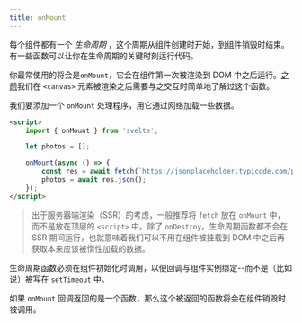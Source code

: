 ```yaml
---
title: onMount
---
```


每个组件都有一个 _生命周期_ ，这个周期从组件创建时开始，到组件销毁时结束。有一些函数可以让你在生命周期的关键时刻运行代码。

你最常使用的将会是`onMount`，它会在组件第一次被渲染到 DOM 中之后运行。[之前](tutorial/bind-this)我们在 `<canvas>` 元素被渲染之后需要与之交互时简单地了解过这个函数。

我们要添加一个 `onMount` 处理程序，用它通过网络加载一些数据。

```html
<script>
	import { onMount } from 'svelte';

	let photos = [];

	onMount(async () => {
		const res = await fetch(`https://jsonplaceholder.typicode.com/photos?_limit=20`);
		photos = await res.json();
	});
</script>
```

> 出于服务器端渲染（SSR）的考虑，一般推荐将 `fetch` 放在 `onMount` 中，而不是放在顶层的 `<script>` 中。除了 `onDestroy`，生命周期函数都不会在 SSR 期间运行，也就意味着我们可以不用在组件被挂载到 DOM 中之后再获取本来应该被惰性加载的数据。

生命周期函数必须在组件初始化时调用，以便回调与组件实例绑定--而不是（比如说）被写在 `setTimeout` 中。

如果 `onMount` 回调返回的是一个函数，那么这个被返回的函数将会在组件销毁时被调用。
